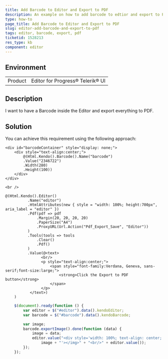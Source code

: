 ```yaml
---
title: Add Barcode to Editor and Export to PDF
description: An example on how to add barcode to edtior and export to PDF.
type: how-to
page_title: Add Barcode to Editor and Export to PDF
slug: editor-add-barcode-and-export-to-pdf
tags: editor, barcode, export, pdf
ticketid: 1528213
res_type: kb
component: editor
---
```


## Environment

<table>
 <tr>
  <td>Product</td>
  <td>Editor for Progress® Telerik® UI</td>
 </tr>
</table>

## Description

I want to have a Barcode inside the Editor and export everything to PDF.

## Solution

You can achieve this requirement using the following approach:


```Index.cshtml
<div id="barcodeContainer" style="display: none;">
    <div style="text-align:center;">
        @(Html.Kendo().Barcode().Name("barcode")
        .Value("2346722")
        .Width(280)
        .Height(100))
    </div>
</div>

<br />

@(Html.Kendo().Editor()
          .Name("editor")
          .HtmlAttributes(new { style = "width: 100%; height:700px", aria_label = "editor" })
          .Pdf(pdf => pdf
              .Margin(20, 20, 20, 20)
              .PaperSize("A4")
              .ProxyURL(Url.Action("Pdf_Export_Save", "Editor"))
          )
          .Tools(tools => tools
              .Clear()
              .Pdf()
          )
          .Value(@<text>
                <br/>
                <p style="text-align:center;">
                    <span style="font-family:Verdana, Geneva, sans-serif;font-size:large;">
                        <strong>Click the Export to PDF button</strong>
                    </span>
                </p>
           </text>)
    )
```
```script.js
    $(document).ready(function () {
        var editor = $("#editor").data().kendoEditor;
        var barcode = $("#barcode").data().kendoBarcode;

        var image;
        barcode.exportImage().done(function (data) {
            image = data;
            editor.value("<div style='width: 100%; text-align: center;'><img src='" +
                image + "'></img>" + "<br/>" + editor.value());
        });
    });
```
